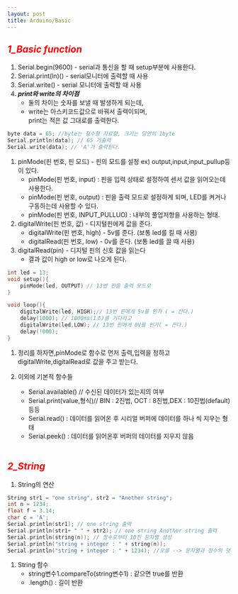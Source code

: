 ```yaml
---
layout: post
title: Arduino/Basic
---
```

## **_<span style="color:red"> 1_Basic function </span>_**
1. Serial.begin(9600) - serial과 통신을 할 때 setup부분에 사용한다.
1. Serial.print(ln)() - serial모니터에 출력할 때 사용
1. Serial.write() - serial 모니터에 출력할 때 사용
1. **_print와 write의 차이점_**
    - 둘의 차이는 숫자를 보낼 때 발생하게 되는데,
    - write는 아스키코드값으로 바꿔서 출력이되며,<br/>print는 적은 값 그대로를 출력한다.
```c
byte data = 65; //byte는 정수형 자료형, 크기는 당연히 1byte
Serial.println(data); // 65 가출력
Serial.write(data); // 'A'가 출력된다.
```
1. pinMode(핀 번호, 핀 모드) - 핀의 모드를 설정 ex) output,input,input_pullup등이 있다.
    - pinMode(핀 번호, input) : 핀을 입력 상태로 설정하여 센서 값을 읽어오는데 사용한다.
    - pinMode(핀 번호, output) : 핀을 출력 모드로 설정하게 되며, LED를 켜거나 구동하는데 사용할 수 있다.
    - pinMode(핀 번호, INPUT_PULLUO) : 내부의 풀업저항을 사용하는 형태.
1. digitalWrite(핀 번호, 값) - 디지털핀에게 값을 준다.
    - digitalWrite(핀 번호, high) - 5v를 준다. (보통 led를 킬 때 사용)
    - digitalRead(핀 번호, low) - 0v를 준다. (보통 led를 끌 때 사용)
1. digitalRead(pin) - 디지털 핀의 신호 값을 읽는다
    - 결과 값이 high or low로 나오게 된다.

```c
int led = 13;
void setup(){
    pinMode(led, OUTPUT) // 13번 핀을 출력 모드로
}

void loop(){
    digitalWrite(led, HIGH);// 13번 핀에게 5v를 인가 ( = 킨다.)
    delay(1000); // 1000ms(1초)를 기다리고
    digitalWrite(led,LOW); // 13번 핀에게 0V를 인가( = 끈다.)
    delay(!000);
}
```

1. 정리를 하자면,pinMode로 함수로 먼저 출력,입력을 정하고 digitalWrite,digitalRead로 값을 주고 받는다.

1. 이외에 기본적 함수들
    - Serial.available() // 수신된 데이터가 있는지의 여부
    - Serial.print(value,형식)// BIN : 2진법, OCT : 8진법,DEX : 10진법(default) 등등
    - Serial.read() : 데이터를 읽어온 후 시리얼 버퍼에 데이터를 하나 씩 지우는 형태
    - Serial.peek() : 데이터를 읽어온후 버퍼의 데이터를 지우지 않음 <br/><br/>

## **_<span style="color:red"> 2_String </span>_**
1. String의 연산

```c
String str1 = "one string", str2 = "Another string";
int n = 1234;
float f = 3.14;
char c = 'A';
Serial.println(str1); // one string 출력
Serial.println(str1+ " " + str2); // one string Another string 출력
Serial.println(string(n)); // 정수로부터 10진 문자열 생성
Serial.println("string + integer : " + string(n));
Serial.println("string + integer : " + 1234); //오류 --> 문자열과 정수의 덧셈은 안됨
```
1. String 함수
    - string변수1.compareTo(string변수1) : 같으면 true를 반환
    - .length() : 길이 반환
